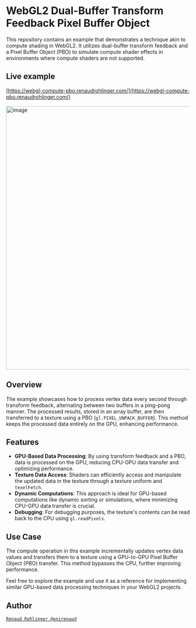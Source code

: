# WebGL2 Dual-Buffer Transform Feedback Pixel Buffer Object

This repository contains an example that demonstrates a technique akin to compute shading in WebGL2. It utilizes dual-buffer transform feedback and a Pixel Buffer Object (PBO) to simulate compute shader effects in environments where compute shaders are not supported.

## Live example
[https://webgl-compute-pbo.renaudrohlinger.com/](https://webgl-compute-pbo.renaudrohlinger.com/)
<br/>
<br/>
[<img width="720" alt="image" src="https://github.com/RenaudRohlinger/webgl-compute-pbo/assets/15867665/257a975f-3441-49b1-8406-e34c7a2f07e4">](https://webgl-compute-pbo.renaudrohlinger.com/)

## Overview
The example showcases how to process vertex data every second through transform feedback, alternating between two buffers in a ping-pong manner. The processed results, stored in an array buffer, are then transferred to a texture using a PBO (`gl.PIXEL_UNPACK_BUFFER`). This method keeps the processed data entirely on the GPU, enhancing performance.

## Features
- **GPU-Based Data Processing**: By using transform feedback and a PBO, data is processed on the GPU, reducing CPU-GPU data transfer and optimizing performance.
- **Texture Data Access**: Shaders can efficiently access and manipulate the updated data in the texture through a texture uniform and `texelFetch`.
- **Dynamic Computations**: This approach is ideal for GPU-based computations like dynamic sorting or simulations, where minimizing CPU-GPU data transfer is crucial.
- **Debugging**: For debugging purposes, the texture's contents can be read back to the CPU using `gl.readPixels`.

## Use Case
The compute operation in this example incrementally updates vertex data values and transfers them to a texture using a GPU-to-GPU Pixel Buffer Object (PBO) transfer. This method bypasses the CPU, further improving performance.

Feel free to explore the example and use it as a reference for implementing similar GPU-based data processing techniques in your WebGL2 projects.


## Author

[`Renaud Rohlinger @onirenaud`](https://twitter.com/onirenaud)
